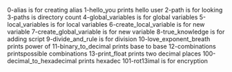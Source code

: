 0-alias is for creating alias
1-hello_you prints hello user
2-path is for looking
3-paths is directory count
4-global_variables is for global variables
5-local_variables is for local variables
6-create_local_variable is for new variable
7-create_global_variable is for new variable
8-true_knowledge is for adding script
9-divide_and_rule is for division
10-love_exponent_breath prints power of
11-binary_to_decimal prints base to base
12-combinations printspossible combinations
13-print_float prints two decimal places
100-decimal_to_hexadecimal prints hexadec
101-rot13imal is for encryption
